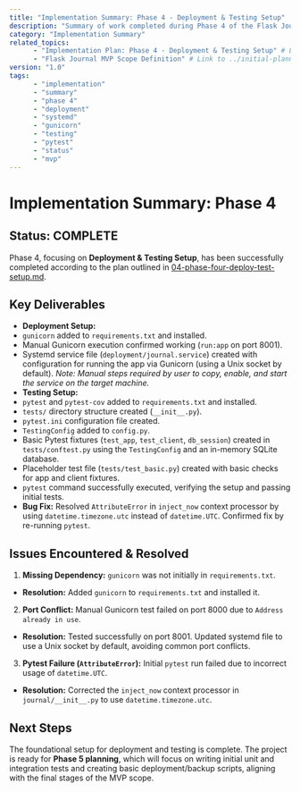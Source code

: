 ```yaml
---
title: "Implementation Summary: Phase 4 - Deployment & Testing Setup"
description: "Summary of work completed during Phase 4 of the Flask Journal MVP implementation, focusing on Gunicorn/systemd setup and Pytest configuration."
category: "Implementation Summary"
related_topics:
      - "Implementation Plan: Phase 4 - Deployment & Testing Setup" # Link to ./04-phase-four-deploy-test-setup.md
      - "Flask Journal MVP Scope Definition" # Link to ../initial-planning/mvp-high-level-implementation-guide.md
version: "1.0"
tags:
      - "implementation"
      - "summary"
      - "phase 4"
      - "deployment"
      - "systemd"
      - "gunicorn"
      - "testing"
      - "pytest"
      - "status"
      - "mvp"
---
```


# Implementation Summary: Phase 4

## Status: COMPLETE

Phase 4, focusing on **Deployment & Testing Setup**, has been successfully completed according to the plan outlined in [04-phase-four-deploy-test-setup.md](./04-phase-four-deploy-test-setup.md).

## Key Deliverables

-   **Deployment Setup:**
-   `gunicorn` added to `requirements.txt` and installed.
-   Manual Gunicorn execution confirmed working (`run:app` on port 8001).
-   Systemd service file (`deployment/journal.service`) created with configuration for running the app via Gunicorn (using a Unix socket by default). *Note: Manual steps required by user to copy, enable, and start the service on the target machine.*
-   **Testing Setup:**
-   `pytest` and `pytest-cov` added to `requirements.txt` and installed.
-   `tests/` directory structure created (`__init__.py`).
-   `pytest.ini` configuration file created.
-   `TestingConfig` added to `config.py`.
-   Basic Pytest fixtures (`test_app`, `test_client`, `db_session`) created in `tests/conftest.py` using the `TestingConfig` and an in-memory SQLite database.
-   Placeholder test file (`tests/test_basic.py`) created with basic checks for app and client fixtures.
-   `pytest` command successfully executed, verifying the setup and passing initial tests.
-   **Bug Fix:** Resolved `AttributeError` in `inject_now` context processor by using `datetime.timezone.utc` instead of `datetime.UTC`. Confirmed fix by re-running `pytest`.

## Issues Encountered & Resolved

1.  **Missing Dependency:** `gunicorn` was not initially in `requirements.txt`.
-   **Resolution:** Added `gunicorn` to `requirements.txt` and installed it.
2.  **Port Conflict:** Manual Gunicorn test failed on port 8000 due to `Address already in use`.
-   **Resolution:** Tested successfully on port 8001. Updated systemd file to use a Unix socket by default, avoiding common port conflicts.
3.  **Pytest Failure (`AttributeError`):** Initial `pytest` run failed due to incorrect usage of `datetime.UTC`.
-   **Resolution:** Corrected the `inject_now` context processor in `journal/__init__.py` to use `datetime.timezone.utc`.

## Next Steps

The foundational setup for deployment and testing is complete. The project is ready for **Phase 5 planning**, which will focus on writing initial unit and integration tests and creating basic deployment/backup scripts, aligning with the final stages of the MVP scope.